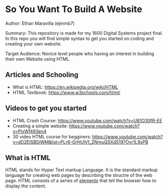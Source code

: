 # So You Want To Build A Website

Author: Ethan Maravilla (ejmmb7)

Summary: This repository is made for my 1600 Digital Systems project final. In this repo you will find simple syntax to get you started on coding and creating your own website. 

Target Audience: Novice level people who having an interest in building their own Website using HTML.

## Articles and Schooling 
* What is HTML: https://en.wikipedia.org/wiki/HTML
* HTML Textbook: https://www.w3schools.com/html/

## Videos to get you started
* HTML Crash Course: https://www.youtube.com/watch?v=UB1O30fR-EE
* Creating a simple website: https://www.youtube.com/watch?v=PlxWf493en4
* 30 video HTML course for begginers: https://www.youtube.com/watch?v=dD2EISBDjWM&list=PLr6-GrHUlVf_ZNmuQSXdS197Oyr1L9sPB

## What is HTML

HTML stands for Hyper Text markup Language. It is the standard markup language for creating web pages by describing the structre of the web page. HTML consists of a series of [elements](https://www.w3schools.com/html/html_elements.asp) that tell the browser how to display the content. 

